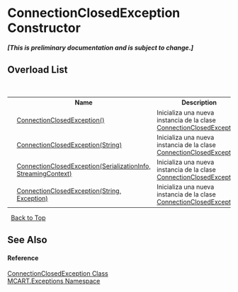 # ConnectionClosedException Constructor 
 _**\[This is preliminary documentation and is subject to change.\]**_


## Overload List
&nbsp;<table><tr><th></th><th>Name</th><th>Description</th></tr><tr><td>![Public method](media/pubmethod.gif "Public method")</td><td><a href="e0848a45-b276-0a52-13c0-9f9e97b3b584">ConnectionClosedException()</a></td><td>
Inicializa una nueva instancia de la clase <a href="434cb942-2d50-5811-fdd3-aa343da3b6d8">ConnectionClosedException</a>.</td></tr><tr><td>![Public method](media/pubmethod.gif "Public method")</td><td><a href="bf2896e2-618c-0e73-be04-6830b6ea5d0e">ConnectionClosedException(String)</a></td><td>
Inicializa una nueva instancia de la clase <a href="434cb942-2d50-5811-fdd3-aa343da3b6d8">ConnectionClosedException</a>.</td></tr><tr><td>![Protected method](media/protmethod.gif "Protected method")</td><td><a href="09c07fde-71b6-86d3-2be5-0a0cd0f5e0ef">ConnectionClosedException(SerializationInfo, StreamingContext)</a></td><td>
Inicializa una nueva instancia de la clase <a href="434cb942-2d50-5811-fdd3-aa343da3b6d8">ConnectionClosedException</a>.</td></tr><tr><td>![Public method](media/pubmethod.gif "Public method")</td><td><a href="384d1f3e-cd66-1018-e0fa-8857aecd4269">ConnectionClosedException(String, Exception)</a></td><td>
Inicializa una nueva instancia de la clase <a href="434cb942-2d50-5811-fdd3-aa343da3b6d8">ConnectionClosedException</a>.</td></tr></table>&nbsp;
<a href="#connectionclosedexception-constructor">Back to Top</a>

## See Also


#### Reference
<a href="434cb942-2d50-5811-fdd3-aa343da3b6d8">ConnectionClosedException Class</a><br /><a href="36e6166c-cb29-ee06-1b8a-ebc61fae7b0a">MCART.Exceptions Namespace</a><br />